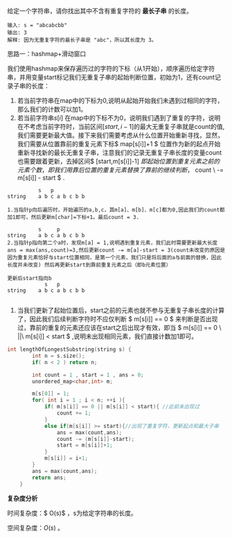 给定一个字符串，请你找出其中不含有重复字符的 **最长子串** 的长度。



```
输入: s = "abcabcbb"
输出: 3 
解释: 因为无重复字符的最长子串是 "abc"，所以其长度为 3。
```



思路一：hashmap+滑动窗口

我们使用hashmap来保存遍历过的字符的下标（从1开始），顺序遍历给定字符串，并用变量start标记我们无重复子串的起始判断位置，初始为1，还有count记录子串的长度：

1. 若当前字符串在map中的下标为0,说明从起始开始我们未遇到过相同的字符，那么我们的计数可以加1。
2. 若当前字符串$s[i]$ 在map中的下标不为0，说明我们遇到了重复的字符，说明在不考虑当前字符时，当前区间$[start,i-1]$的最大无重复子串就是count的值,我们需要更新最大值。接下来我们需要考虑从什么位置开始重新寻找，显然，我们需要从位置靠前的重复元素下标$ map[s[i]]+1 $ 位置作为新的起点开始重新寻找新的最长无重复子串，注意我们的记录无重复子串长度的变量count也需要跟着更新，去掉区间$ [start,m[s[i]]-1] $即起始位置到重复元素之前的元素个数，即我们用靠后位置的重复元素替换了靠前的继续判断，$ count \ -= m[s[i]] - start $ .

```
          s   p
string    a b c a b c b b

1.当指针p向后遍历时，开始遍历的a,b,c，其m[a]、m[b]、m[c]都为0,因此我们的count都加1即可，然后更新m[char]=下标+1。最后count = 3.

          s     p
string    a b c a b c b b
2.当指针p指向第二个a时，发现m[a] = 1,说明遇到重复元素，我们此时需要更新最大长度 ans = max(ans,count)=3,然后更新count -= m[a]-start = 3(count未改变的原因是因为重复元素恰好与start位置相同，是第一个元素，我们只是将后面的a与前面的替换，因此长度并未改变) 然后再更新start到靠前重复元素之后（即b元素位置）

更新后start指向b
            s   p
string    a b c a b c b b


```



1. 当我们更新了起始位置后，start之前的元素也就不参与无重复子串长度的计算了，因此我们后续判断字符时不应仅判断 $ m[s[i]] == 0 $ 来判断是否出现过，靠前的重复的元素还应该在start之后出现才有效，即当 $ m[s[i]] == 0  \  ||\ m[s[i]] < start  $ ,说明未出现相同元素，我们直接计数加1即可。

```c++
int lengthOfLongestSubstring(string s) {
        int n = s.size();
        if( n < 2 ) return n;

        int count = 1 , start = 1 , ans = 0;
        unordered_map<char,int> m;

        m[s[0]] = 1;
        for( int i = 1 ; i < n; ++i ){  
            if( m[s[i]] == 0 || m[s[i]] < start){ //此前未出现过
                count += 1;
            }
            else if(m[s[i]] >= start){//出现了重复字符，更新起点和最大子串
                ans = max(count,ans); 
                count -= (m[s[i]]-start);
                start = m[s[i]]+1;
            }
            m[s[i]] = i+1;
        }
        ans = max(count,ans);
        return ans;
    }
```

<b>复杂度分析</b>

时间复杂度：$ O(s)$ ，s为给定字符串的长度。

空间复杂度：$O(s)$ 。 